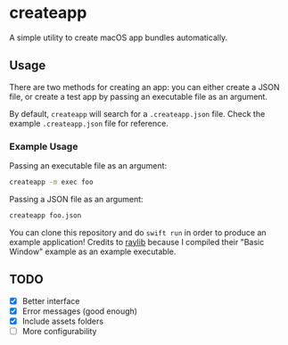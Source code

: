 # createapp

A simple utility to create macOS app bundles automatically.

## Usage

There are two methods for creating an app: you can either create a JSON file,
or create a test app by passing an executable file as an argument.

By default, `createapp` will search for a `.createapp.json` file. Check the
example `.createapp.json` file for reference.

### Example Usage

Passing an executable file as an argument:

```sh
createapp -m exec foo
```

Passing a JSON file as an argument:

```sh
createapp foo.json
```

You can clone this repository and do `swift run` in order to produce an
example application! Credits to [raylib](https://www.raylib.com/examples.html)
because I compiled their "Basic Window" example as an example executable.

## TODO

- [X] Better interface
- [X] Error messages (good enough)
- [X] Include assets folders
- [ ] More configurability
